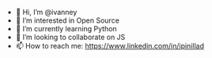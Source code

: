 - 👋 Hi, I’m @ivanney
- 👀 I’m interested in Open Source
- 🌱 I’m currently learning Python
- 💞️ I’m looking to collaborate on JS
- 📫 How to reach me: https://www.linkedin.com/in/ipinillad

<!---
ivanney/ivanney is a ✨ special ✨ repository because its `README.md` (this file) appears on your GitHub profile.
You can click the Preview link to take a look at your changes.
--->
